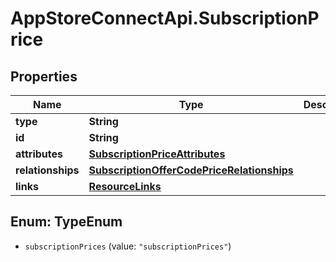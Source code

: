 # AppStoreConnectApi.SubscriptionPrice

## Properties

Name | Type | Description | Notes
------------ | ------------- | ------------- | -------------
**type** | **String** |  | 
**id** | **String** |  | 
**attributes** | [**SubscriptionPriceAttributes**](SubscriptionPriceAttributes.md) |  | [optional] 
**relationships** | [**SubscriptionOfferCodePriceRelationships**](SubscriptionOfferCodePriceRelationships.md) |  | [optional] 
**links** | [**ResourceLinks**](ResourceLinks.md) |  | [optional] 



## Enum: TypeEnum


* `subscriptionPrices` (value: `"subscriptionPrices"`)




